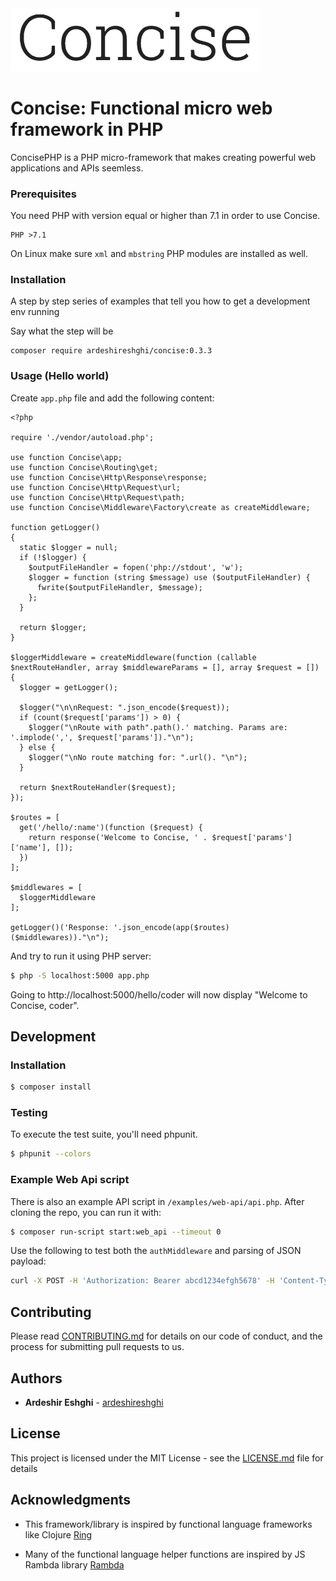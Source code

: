 <img src="https://raw.githubusercontent.com/ardeshireshghi/concise/master/images/logo.png" width="400" alt="Concise">

# Concise: Functional micro web framework in PHP

ConcisePHP is a PHP micro-framework that makes creating powerful web applications and APIs seemless.

### Prerequisites

You need PHP with version equal or higher than 7.1 in order to use Concise.

```
PHP >7.1
```

On Linux make sure `xml` and `mbstring` PHP modules are installed as well.

### Installation

A step by step series of examples that tell you how to get a development env running

Say what the step will be

```
composer require ardeshireshghi/concise:0.3.3
```

### Usage (Hello world)

Create `app.php` file and add the following content:

```
<?php

require './vendor/autoload.php';

use function Concise\app;
use function Concise\Routing\get;
use function Concise\Http\Response\response;
use function Concise\Http\Request\url;
use function Concise\Http\Request\path;
use function Concise\Middleware\Factory\create as createMiddleware;

function getLogger()
{
  static $logger = null;
  if (!$logger) {
    $outputFileHandler = fopen('php://stdout', 'w');
    $logger = function (string $message) use ($outputFileHandler) {
      fwrite($outputFileHandler, $message);
    };
  }

  return $logger;
}

$loggerMiddleware = createMiddleware(function (callable $nextRouteHandler, array $middlewareParams = [], array $request = []) {
  $logger = getLogger();

  $logger("\n\nRequest: ".json_encode($request));
  if (count($request['params']) > 0) {
    $logger("\nRoute with path".path().' matching. Params are: '.implode(',', $request['params'])."\n");
  } else {
    $logger("\nNo route matching for: ".url(). "\n");
  }

  return $nextRouteHandler($request);
});

$routes = [
  get('/hello/:name')(function ($request) {
    return response('Welcome to Concise, ' . $request['params']['name'], []);
  })
];

$middlewares = [
  $loggerMiddleware
];

getLogger()('Response: '.json_encode(app($routes)($middlewares))."\n");
```

And try to run it using PHP server:

```bash
$ php -S localhost:5000 app.php
```

Going to http://localhost:5000/hello/coder will now display "Welcome to Concise, coder".


## Development

### Installation

```bash
$ composer install
```

### Testing

To execute the test suite, you'll need phpunit.

```bash
$ phpunit --colors
```

### Example Web Api script

There is also an example API script in `/examples/web-api/api.php`. After cloning the repo, you can run it with:

```bash
$ composer run-script start:web_api --timeout 0
```

Use the following to test both the `authMiddleware` and parsing of JSON payload:

```bash
curl -X POST -H 'Authorization: Bearer abcd1234efgh5678' -H 'Content-Type: application/json' --data '{"filename": "test.jpg"}' http://127.0.0.1:5000/api/upload

```

## Contributing

Please read [CONTRIBUTING.md](CONTRIBUTING.md) for details on our code of conduct, and the process for submitting pull requests to us.

## Authors

* **Ardeshir Eshghi** - [ardeshireshghi](https://github.com/ardeshireshghi)


## License

This project is licensed under the MIT License - see the [LICENSE.md](LICENSE.md) file for details

## Acknowledgments

* This framework/library is inspired by functional language frameworks like Clojure [Ring](https://github.com/ring-clojure/ring)

* Many of the functional language helper functions are inspired by JS Rambda library [Rambda](https://ramdajs.com/docs/)
